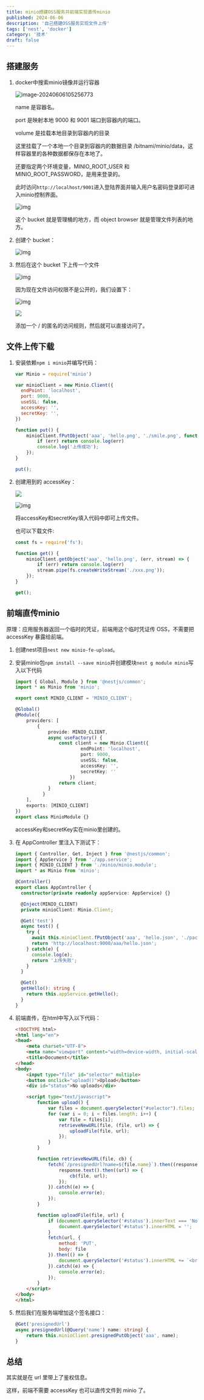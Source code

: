 ```yaml
---
title: minio搭建OSS服务并前端实现直传minio
published: 2024-06-06
description: '自己搭建OSS服务实现文件上传'
tags: ['nest', 'docker']
category: '技术'
draft: false 
---
```


## 搭建服务

1. docker中搜索minio镜像并运行容器

   ![image-20240606105256773](https://raw.githubusercontent.com/RZDCXZ/blog-img/main/2024/06/06/20240606105303.png)

   name 是容器名。

   port 是映射本地 9000 和 9001 端口到容器内的端口。

   volume 是挂载本地目录到容器内的目录

   这里挂载了一个本地一个目录到容器内的数据目录 /bitnami/minio/data，这样容器里的各种数据都保存在本地了。

   还要指定两个环境变量，MINIO_ROOT_USER 和 MINIO_ROOT_PASSWORD，是用来登录的。

   此时访问`http://localhost/9001`进入登陆界面并输入用户名密码登录即可进入minio控制界面。

   ![img](https://raw.githubusercontent.com/RZDCXZ/blog-img/main/2024/06/06/20240606105553.webp)

   这个 bucket 就是管理桶的地方，而 object browser 就是管理文件列表的地方。

2. 创建个 bucket：

   ![img](https://raw.githubusercontent.com/RZDCXZ/blog-img/main/2024/06/06/20240606105931.webp)

3. 然后在这个 bucket 下上传一个文件

   ![img](https://raw.githubusercontent.com/RZDCXZ/blog-img/main/2024/06/06/20240606110017.webp)

   因为现在文件访问权限不是公开的，我们设置下：

   ![img](https://raw.githubusercontent.com/RZDCXZ/blog-img/main/2024/06/06/20240606110059.webp)

   ![](https://raw.githubusercontent.com/RZDCXZ/blog-img/main/2024/06/06/20240606110105.webp)

   添加一个 / 的匿名的访问规则，然后就可以直接访问了。

## 文件上传下载

1. 安装依赖`npm i minio`并编写代码：

   ```javascript
   var Minio = require('minio')
   
   var minioClient = new Minio.Client({
     endPoint: 'localhost',
     port: 9000,
     useSSL: false,
     accessKey: '',
     secretKey: '',
   })
   
   function put() {
       minioClient.fPutObject('aaa', 'hello.png', './smile.png', function (err, etag) {
           if (err) return console.log(err)
           console.log('上传成功');
       });
   }
   
   put();
   ```

2. 创建用到的 accessKey：

   ![](https://raw.githubusercontent.com/RZDCXZ/blog-img/main/2024/06/06/20240606110421.webp)

   ![img](https://raw.githubusercontent.com/RZDCXZ/blog-img/main/2024/06/06/20240606110454.webp)

   将accessKey和secretKey填入代码中即可上传文件。

   也可以下载文件:

   ```javascript
   const fs = require('fs');
   
   function get() {
       minioClient.getObject('aaa', 'hello.png', (err, stream) => {
           if (err) return console.log(err)
           stream.pipe(fs.createWriteStream('./xxx.png'));
       });
   }
   
   get();
   ```

## 前端直传minio

原理：应用服务器返回一个临时的凭证，前端用这个临时凭证传 OSS，不需要把 accessKey 暴露给前端。

1. 创建nest项目`nest new minio-fe-upload`。

2. 安装minio包`npm install --save minio`并创建模块`nest g module minio`写入以下代码

   ```typescript
   import { Global, Module } from '@nestjs/common';
   import * as Minio from 'minio';
   
   export const MINIO_CLIENT = 'MINIO_CLIENT';
   
   @Global()
   @Module({
       providers: [
           {
               provide: MINIO_CLIENT,
               async useFactory() {
                   const client = new Minio.Client({
                           endPoint: 'localhost',
                           port: 9000,
                           useSSL: false,
                           accessKey: '',
                           secretKey: ''
                       })
                   return client;
               }
             }
       ],
       exports: [MINIO_CLIENT]
   })
   export class MinioModule {}
   
   ```

   accessKey和secretKey实在minio里创建的。

3. 在 AppController 里注入下测试下：

   ```typescript
   import { Controller, Get, Inject } from '@nestjs/common';
   import { AppService } from './app.service';
   import { MINIO_CLIENT } from './minio/minio.module';
   import * as Minio from 'minio';
   
   @Controller()
   export class AppController {
     constructor(private readonly appService: AppService) {}
   
     @Inject(MINIO_CLIENT)
     private minioClient: Minio.Client;
   
     @Get('test')
     async test() {
       try {
         await this.minioClient.fPutObject('aaa', 'hello.json', './package.json');
         return 'http://localhost:9000/aaa/hello.json';
       } catch(e) {
         console.log(e);
         return '上传失败';
       }
     }
   
     @Get()
     getHello(): string {
       return this.appService.getHello();
     }
   }
   ```

4. 前端直传，在html中写入以下代码：

   ```html
   <!DOCTYPE html>
   <html lang="en">
   <head>
       <meta charset="UTF-8">
       <meta name="viewport" content="width=device-width, initial-scale=1.0">
       <title>Document</title>
   </head>
   <body>
       <input type="file" id="selector" multiple>
       <button onclick="upload()">Upload</button>
       <div id="status">No uploads</div>
   
       <script type="text/javascript">
           function upload() {
               var files = document.querySelector("#selector").files;
               for (var i = 0; i < files.length; i++) {
                   var file = files[i];
                   retrieveNewURL(file, (file, url) => {
                       uploadFile(file, url);
                   });
               }
           }
   
           function retrieveNewURL(file, cb) {
               fetch(`/presignedUrl?name=${file.name}`).then((response) => {
                   response.text().then((url) => {
                       cb(file, url);
                   });
               }).catch((e) => {
                   console.error(e);
               });
           }
   
           function uploadFile(file, url) {
               if (document.querySelector('#status').innerText === 'No uploads') {
                   document.querySelector('#status').innerHTML = '';
               }
               fetch(url, {
                   method: 'PUT',
                   body: file
               }).then(() => {
                   document.querySelector('#status').innerHTML += `<br>Uploaded ${file.name}.`;
               }).catch((e) => {
                   console.error(e);
               });
           }
       </script>
   </body>
   </html>
   
   ```

5. 然后我们在服务端增加这个签名接口：

   ```typescript
   @Get('presignedUrl')
   async presignedUrl(@Query('name') name: string) {
       return this.minioClient.presignedPutObject('aaa', name);
   }
   ```

## 总结

其实就是在 url 里带上了鉴权信息。

这样，前端不需要 accessKey 也可以直传文件到 minio 了。